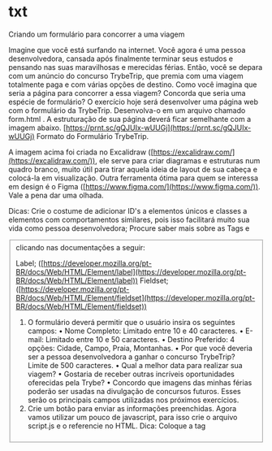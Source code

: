# txt

Criando um formulário para concorrer a uma viagem

Imagine que você está surfando na internet. Você agora é uma pessoa desenvolvedora, cansada após finalmente terminar seus estudos e pensando nas suas maravilhosas e merecidas férias.
Então, você se depara com um anúncio do concurso TrybeTrip, que premia com uma viagem totalmente paga e com várias opções de destino. Como você imagina que seria a página para concorrer a essa viagem?
Concorda que seria uma espécie de formulário?
O exercício hoje será desenvolver uma página web com o formulário da TrybeTrip. Desenvolva-o em um arquivo chamado form.html . A estruturação de sua página deverá ficar semelhante com a imagem abaixo.
[https://prnt.sc/gQJUIx-wUUGj](https://prnt.sc/gQJUIx-wUUGj)
Formato do Formulário TrybeTrip.

A imagem acima foi criada no Excalidraw ([https://excalidraw.com/](https://excalidraw.com/)), ele serve para criar diagramas e estruturas num quadro branco, muito útil para tirar aquela ideia de layout de sua cabeça e colocá-la em visualização. Outra ferramenta ótima para quem se interessa em design é o Figma ([https://www.figma.com/](https://www.figma.com/)). Vale a pena dar uma olhada.

Dicas:
Crie o costume de adicionar ID's a elementos únicos e classes a elementos com comportamentos similares, pois isso facilitará muito sua vida como pessoa desenvolvedora;
Procure saber mais sobre as Tags <label> e <fieldset> clicando nas documentações a seguir:

Label; ([https://developer.mozilla.org/pt-BR/docs/Web/HTML/Element/label](https://developer.mozilla.org/pt-BR/docs/Web/HTML/Element/label))
Fieldset; ([https://developer.mozilla.org/pt-BR/docs/Web/HTML/Element/fieldset](https://developer.mozilla.org/pt-BR/docs/Web/HTML/Element/fieldset))

1. O formulário deverá permitir que o usuário insira os seguintes campos:
• Nome Completo:
Limitado entre 10 e 40 caracteres.
• E-mail:
Limitado entre 10 e 50 caracteres.
• Destino Preferido:
4 opções: Cidade, Campo, Praia, Montanhas.
• Por que você deveria ser a pessoa desenvolvedora a ganhar o concurso TrybeTrip?
Limite de 500 caracteres.
• Qual a melhor data para realizar sua viagem?
• Gostaria de receber outras incríveis oportunidades oferecidas pela Trybe?
• Concordo que imagens das minhas férias poderão ser usadas na divulgação de concursos futuros.
Esses serão os principais campos utilizadas nos próximos exercícios.
2. Crie um botão para enviar as informações preenchidas.
Agora vamos utilizar um pouco de javascript, para isso crie o arquivo script.js e o referencie no HTML.
Dica: Coloque a tag <script> no final do seu body.
3. Interrompa o comportamento padrão do botão submit utilizando o método preventDefault() . Nossa amiga Carol Silva nos contou um pouco sobre como fazer isso, lembra?
4. Crie um botão que limpe as informações contidas nos campos;

Bônus:

1. A TrybeTrip precisa muito de fotos para divulgar seus concursos. Tendo isso em mente, faça com que somente quem autorizar o uso de imagens possa enviar suas informações.
2. Faça a validação dos campos com limite de caracteres. Caso não estejam dentro do esperado ao clicar no botão de submit, um alerta deve ser mostrado com a mensagem: 'Dados Inválidos'. Caso contrário, a mensagem 'Dados enviados com sucesso! Obrigado por participar do concurso TrybeTrip.' deverá aparecer na tela.